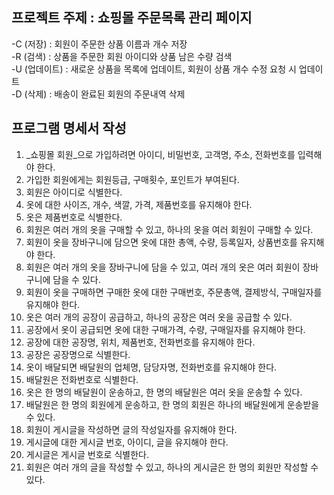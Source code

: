 ## 프로젝트 주제 : 쇼핑몰 주문목록 관리 페이지
-C (저장) : 회원이 주문한 상품 이름과 개수 저장  
-R (검색) : 상품을 주문한 회원 아이디와 상품 남은 수량 검색  
-U (업데이트) : 새로운 상품을 목록에 업데이트, 회원이 상품 개수 수정 요청 시 업데이트  
-D (삭제) : 배송이 완료된 회원의 주문내역 삭제  

## 프로그램 명세서 작성
1. _쇼핑몰 회원_으로 가입하려면 아이디, 비밀번호, 고객명, 주소, 전화번호를 입력해야 한다.
2. 가입한 회원에게는 회원등급, 구매횟수, 포인트가 부여된다.
3. 회원은 아이디로 식별한다.
4. 옷에 대한 사이즈, 개수, 색깔, 가격, 제품번호를 유지해야 한다.
5. 옷은 제품번호로 식별한다.
6. 회원은 여러 개의 옷을 구매할 수 있고, 하나의 옷을 여러 회원이 구매할 수 있다.
7. 회원이 옷을 장바구니에 담으면 옷에 대한 총액, 수량, 등록일자, 상품번호를 유지해야 한다.
8. 회원은 여러 개의 옷을 장바구니에 담을 수 있고, 여러 개의 옷은 여러 회원이 장바구니에 담을 수 있다.
9. 회원이 옷을 구매하면 구매한 옷에 대한 구매번호, 주문총액, 결제방식, 구매일자를 유지해야 한다.
10. 옷은 여러 개의 공장이 공급하고, 하나의 공장은 여러 옷을 공급할 수 있다.
11. 공장에서 옷이 공급되면 옷에 대한 구매가격, 수량, 구매일자를 유지해야 한다.
12. 공장에 대한 공장명, 위치, 제품번호, 전화번호를 유지해야 한다.
13. 공장은 공장명으로 식별한다.
14. 옷이 배달되면 배달원의 업체명, 담당자명, 전화번호를 유지해야 한다.
15. 배달원은 전화번호로 식별한다.
16. 옷은 한 명의 배달원이 운송하고, 한 명의 배달원은 여러 옷을 운송할 수 있다.
17. 배달원은 한 명의 회원에게 운송하고, 한 명의 회원은 하나의 배달원에게 운송받을 수 있다.
18. 회원이 게시글을 작성하면 글의 작성일자를 유지해야 한다.
19. 게시글에 대한 게시글 번호, 아이디, 글을 유지해야 한다.
20. 게시글은 게시글 번호로 식별한다.
21. 회원은 여러 개의 글을 작성할 수 있고, 하나의 게시글은 한 명의 회원만 작성할 수 있다.
